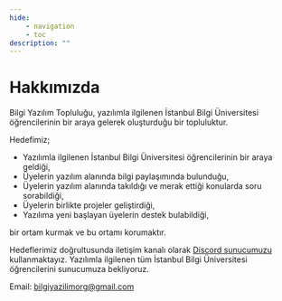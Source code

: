 ```yaml
---
hide:
    - navigation
    - toc
description: ""
---
```


# Hakkımızda

Bilgi Yazılım Topluluğu, yazılımla ilgilenen İstanbul Bilgi Üniversitesi öğrencilerinin bir araya
gelerek oluşturduğu bir topluluktur.

Hedefimiz;

- Yazılımla ilgilenen İstanbul Bilgi Üniversitesi öğrencilerinin bir araya geldiği,
- Üyelerin yazılım alanında bilgi paylaşımında bulunduğu,
- Üyelerin yazılım alanında takıldığı ve merak ettiği konularda soru sorabildiği,
- Üyelerin birlikte projeler geliştirdiği,
- Yazılıma yeni başlayan üyelerin destek bulabildiği,

bir ortam kurmak ve bu ortamı korumaktır.

Hedeflerimiz doğrultusunda iletişim kanalı olarak [Discord sunucumuzu](/discord) kullanmaktayız.
Yazılımla ilgilenen tüm İstanbul Bilgi Üniversitesi öğrencilerini sunucumuza bekliyoruz.

Email: [bilgiyazilimorg@gmail.com](mailto:bilgiyazilimorg@gmail.com)